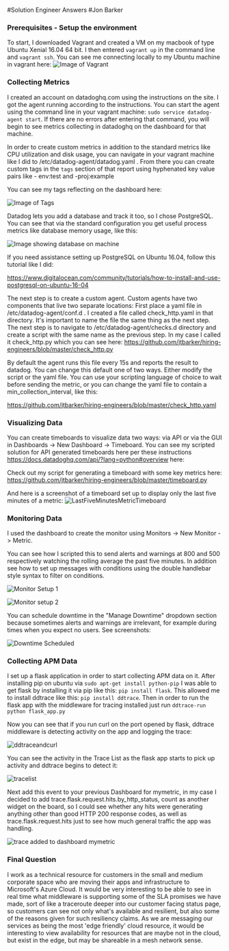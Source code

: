 #Solution Engineer Answers
#Jon Barker

### Prerequisites - Setup the environment
To start, I downloaded Vagrant and created a VM on my macbook of type Ubuntu Xenial 16.04 64 bit.  I then entered `vagrant up` in the command line and `vagrant ssh`.  You can see me connecting locally to my Ubuntu machine in vagrant here:
![Image of Vagrant](https://github.com/jtbarker/hiring-engineers/blob/master/vagrant.png)

### Collecting Metrics
I created an account on datadoghq.com using the instructions on the site.  I got the agent running according to the instructions.  You can start the agent using the command line in your vagrant machine: `sudo service datadog-agent start`.  If there are no errors after entering that command, you will begin to see metrics collecting in datadoghq on the dashboard for that machine.

In order to create custom metrics in addition to the standard metrics like CPU utilization and disk usage, you can navigate in your vagrant machine like I did to /etc/datadog-agent/datadog.yaml .  From there you can create custom tags in the `tags` section of that report using hyphenated key value pairs like - env:test and -proj:example


You can see my tags reflecting on the dashboard here:

![Image of Tags](https://github.com/jtbarker/hiring-engineers/blob/master/tags.png?raw=true)

Datadog lets you add a database and track it too, so I chose PostgreSQL. You can see that via the standard configuration you get useful process metrics like database memory usage, like this:

![Image showing database on machine](https://github.com/jtbarker/hiring-engineers/blob/master/databasepostgres.png?raw=true)

If you need assistance setting up PostgreSQL on Ubuntu 16.04, follow this tutorial like I did:

https://www.digitalocean.com/community/tutorials/how-to-install-and-use-postgresql-on-ubuntu-16-04

The next step is to create a custom agent. Custom agents have two components that live two separate locations: First place a yaml file in /etc/datadog-agent/conf.d .  I created a file called check_http.yaml in that directory.  It's important to name the file the same thing as the next step.  The next step is to navigate to /etc/datadog-agent/checks.d directory and create a script with the same name as the previous step.  In my case I called it check_http.py which you can see here:
https://github.com/jtbarker/hiring-engineers/blob/master/check_http.py

By default the agent runs this file every 15s and reports the result to datadog. You can change this default one of two ways. Either modify the script or the yaml file. You can use your scripting language of choice to wait before sending the metric, or you can change the yaml file to contain a min_collection_interval, like this:

https://github.com/jtbarker/hiring-engineers/blob/master/check_http.yaml

### Visualizing Data

You can create timeboards to visualize data two ways: via API or via the GUI in Dashboards -> New Dashboard -> Timeboard.  You can see my scripted solution for API generated timeboards here per these instructions https://docs.datadoghq.com/api/?lang=python#overview here:

Check out my script for generating a timeboard with some key metrics here:
https://github.com/jtbarker/hiring-engineers/blob/master/timeboard.py

And here is a screenshot of a timeboard set up to display only the last five minutes of a metric:
![LastFiveMinutesMetricTimeboard](https://github.com/jtbarker/hiring-engineers/blob/master/lastfiveminutes.png)

### Monitoring Data

I used the dashboard to create the monitor using Monitors -> New Monitor -> Metric.

You can see how I scripted this to send alerts and warnings at 800 and 500 respectively watching the rolling average the past five minutes.  In addition see how to set up messages with conditions using the double handlebar style syntax to filter on conditions.

![Monitor Setup 1](https://github.com/jtbarker/hiring-engineers/blob/master/monitor1.png)

![Monitor setup 2](https://github.com/jtbarker/hiring-engineers/blob/master/monitor2.png)

You can schedule downtime in the "Manage Downtime" dropdown section because sometimes alerts and warnings are irrelevant, for example during times when you expect no users. See screenshots:

![Downtime Scheduled](https://github.com/jtbarker/hiring-engineers/blob/master/downtime.png)

### Collecting APM Data

I set up a flask application in order to start collecting APM data on it. After installing pip on ubuntu via `sudo apt-get install python-pip` I was able to get flask by installing it via pip like this: `pip install flask`.  This allowed me to install ddtrace like this: `pip install ddtrace`.  Then in order to run the flask app with the middleware for tracing installed just run `ddtrace-run python flask_app.py`

Now you can see that if you run curl on the port opened by flask, ddtrace middleware is detecting activity on the app and logging the trace:

![ddtraceandcurl](https://github.com/jtbarker/hiring-engineers/blob/master/ddtraceinstalled.png)

You can see the activity in the Trace List as the flask app starts to pick up activity and ddtrace begins to detect it:

![tracelist](https://github.com/jtbarker/hiring-engineers/blob/master/tracelist.png)

Next add this event to your previous Dashboard for mymetric, in my case I decided to add trace.flask.request.hits.by_http_status, count as another widget on the board, so I could see whether any hits were generating anything other than good HTTP 200 response codes, as well as trace.flask.request.hits just to see how much general traffic the app was handling.

![trace added to dashboard mymetric](https://github.com/jtbarker/hiring-engineers/blob/master/tracedashboard.png)

### Final Question

I work as a technical resource for customers in the small and medium corporate space who are moving their apps and infrastructure to Microsoft's Azure Cloud.  It would be very interesting to be able to see in real time what middleware is supporting some of the SLA promises we have made, sort of like a traceroute deeper into our customer facing status page, so customers can see not only what's available and resilient, but also some of the reasons given for such resiliency claims.  As we are messaging our services as being the most 'edge friendly' cloud resource, it would be interesting to view availability for resources that are maybe not in the cloud, but exist in the edge, but may be shareable in a mesh network sense.  






